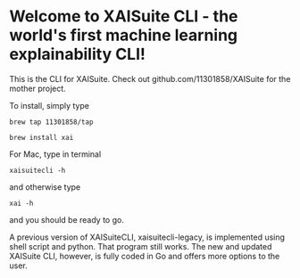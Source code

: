 # Welcome to XAISuite CLI - the world's first machine learning explainability CLI!

This is the CLI for XAISuite. Check out github.com/11301858/XAISuite for the mother project.

To install, simply type 

```
brew tap 11301858/tap

brew install xai

```

For Mac, type in terminal

```
xaisuitecli -h

```
and otherwise type 

```
xai -h

```

and you should be ready to go. 

A previous version of XAISuiteCLI, xaisuitecli-legacy, is implemented using shell script and python. That program still works. The new and updated XAISuite CLI, however, is fully coded in Go and offers more options to the user.

